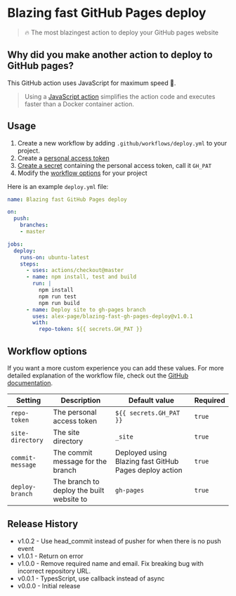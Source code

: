 # Blazing fast GitHub Pages deploy

> 🔥 The most blazingest action to deploy your GitHub pages website


## Why did you make another action to deploy to GitHub pages?

This GitHub action uses JavaScript for maximum speed 🚀.
> Using a [JavaScript action](https://help.github.com/en/articles/about-actions#javascript-actions) simplifies the action code and executes faster than a Docker container action. 


## Usage

1. Create a new workflow by adding `.github/workflows/deploy.yml` to your project.
2. Create a [personal access token](https://help.github.com/en/articles/creating-a-personal-access-token-for-the-command-line)
3. [Create a secret](https://help.github.com/en/articles/virtual-environments-for-github-actions#creating-and-using-secrets-encrypted-variables) containing the personal access token, call it `GH_PAT`
4. Modify the [workflow options](#workflow-options) for your project

Here is an example `deploy.yml` file:

```yml
name: Blazing fast GitHub Pages deploy

on:
  push:
    branches:
    - master

jobs:
  deploy:
    runs-on: ubuntu-latest
    steps:
      - uses: actions/checkout@master
      - name: npm install, test and build
        run: |
          npm install
          npm run test
          npm run build
      - name: Deploy site to gh-pages branch
        uses: alex-page/blazing-fast-gh-pages-deploy@v1.0.1
        with:
          repo-token: ${{ secrets.GH_PAT }}
```


## Workflow options

If you want a more custom experience you can add these values. For more detailed explanation of the workflow file, check out the [GitHub documentation](https://help.github.com/en/articles/configuring-a-workflow#creating-a-workflow-file).

| Setting | Description | Default value | Required |
| --- | --- | --- | --- |
| `repo-token` | The personal access token | `${{ secrets.GH_PAT }}` | `true` |
| `site-directory` | The site directory | `_site` | `true` |
| `commit-message` | The commit message for the branch | Deployed using Blazing fast GitHub Pages deploy action | `true` |
| `deploy-branch` | The branch to deploy the built website to | `gh-pages` | `true` |

## Release History

- v1.0.2 - Use head_commit instead of pusher for when there is no push event
- v1.0.1 - Return on error
- v1.0.0 - Remove required name and email. Fix breaking bug with incorrect repository URL.
- v0.0.1 - TypesScript, use callback instead of async
- v0.0.0 - Initial release
